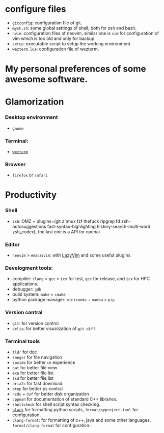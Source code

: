 # configure files
- `gitconfig`: configuration file of git.
- `mysh.sh`: some global settings of shell, both for zsh and bash.
- `nvim`: configuration files of neovim, similar one is `vim` for configuration of vim which is too old and only for backup.
- `setup`: executable script to setup the working environment.
- `wezterm.lua`: configuration file of wezterm.


# My personal preferences of some awesome software.

# Glamorization
### Desktop environment
- `gnome`

### Terminal:
- [`wezterm`](https://wezfurlong.org/wezterm/)

### Browser 
- `firefox` or `safari` 


# Productivity
### Shell
- `zsh`: OMZ + plugins=(git z tmux fzf thefuck ripgrep fd zsh-autosuggestions fast-syntax-highlighting history-search-multi-word zsh_codex), the last one is a API for openai

### Editor
- `neovim` > `emacs`/`vim`: with [LazyVim](https://www.lazyvim.org) and some useful plugins.

### Develogment tools:
- compiler: `clang` > `gcc` > `icx` for test, `gcc` for release, and `icx` for HPC applications.
- debugger: `gdb` 
- build system: `make` + `cmake`
- python package manager: `miniconda` + `mamba` > `pip`

### Version contral
- `git`: for version control.
- `delta`: for better visualization of `git diff`.

### Terminal tools 
- `tldr` for doc 
- `ranger` for file navigation 
- `zoxide` for better `cd` experience
- `bat` for better file view 
- `exa` for better file list 
- `lsd` for better file list
- `aria2c` for fast download
- `btop` for better ps contral  
- `ncdu` + `duf` for better disk organization 
- `cppman` for documentation of standard C++ libraries.
- `shellcheck` for shell script syntax checking.
- [`black`](https://github.com/psf/black) for formatting python scripts, `format/pyproject.toml` for configuration.
- `clang-format`: for formatting of c++, java and some other languages, `format/clang-format` for configuration.. 
